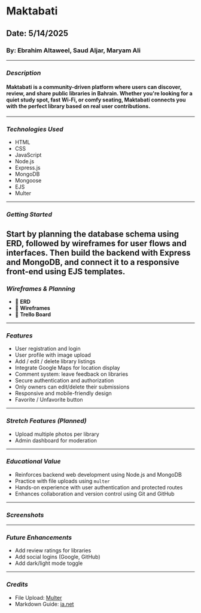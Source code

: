 # Maktabati
## Date: 5/14/2025
### By: Ebrahim Altaweel, Saud Aljar, Maryam Ali
---
### **_Description_**
#### Maktabati is a community-driven platform where users can discover, review, and share public libraries in Bahrain. Whether you're looking for a quiet study spot, fast Wi-Fi, or comfy seating, Maktabati connects you with the perfect library based on real user contributions.
---
### **_Technologies Used_**
- HTML
- CSS
- JavaScript
- Node.js
- Express.js
- MongoDB
- Mongoose
- EJS
- Multer
---
### **_Getting Started_**
Start by planning the database schema using ERD, followed by wireframes for user flows and interfaces. Then build the backend with Express and MongoDB, and connect it to a responsive front-end using EJS templates.
---
### **_Wireframes & Planning_**
- :pushpin: **ERD**
- :pushpin: **Wireframes**
- :pushpin: **Trello Board**
---
### **_Features_**
- User registration and login
- User profile with image upload
- Add / edit / delete library listings
- Integrate Google Maps for location display
- Comment system: leave feedback on libraries
- Secure authentication and authorization
- Only owners can edit/delete their submissions
- Responsive and mobile-friendly design
- Favorite / Unfavorite button
---
### **_Stretch Features (Planned)_**
- Upload multiple photos per library
- Admin dashboard for moderation
---
### **_Educational Value_**
- Reinforces backend web development using Node.js and MongoDB
- Practice with file uploads using `multer`
- Hands-on experience with user authentication and protected routes
- Enhances collaboration and version control using Git and GitHub
---
### **_Screenshots_**

---
### **_Future Enhancements_**
- Add review ratings for libraries
- Add social logins (Google, GitHub)
- Add dark/light mode toggle
---
### **_Credits_**
- File Upload: [Multer](https://github.com/expressjs/multer)
- Markdown Guide: [ia.net](https://ia.net/writer/support/general/markdown-guide)
